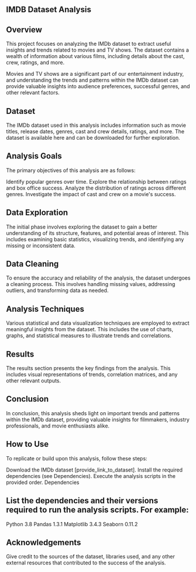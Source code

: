## IMDB Dataset Analysis
## Overview
This project focuses on analyzing the IMDb dataset to extract useful insights and trends related to movies and TV shows. The dataset contains a wealth of information about various films, including details about the cast, crew, ratings, and more.

Movies and TV shows are a significant part of our entertainment industry, and understanding the trends and patterns within the IMDb dataset can provide valuable insights into audience preferences, successful genres, and other relevant factors.

## Dataset
The IMDb dataset used in this analysis includes information such as movie titles, release dates, genres, cast and crew details, ratings, and more. The dataset is available here and can be downloaded for further exploration.

## Analysis Goals
The primary objectives of this analysis are as follows:

Identify popular genres over time.
Explore the relationship between ratings and box office success.
Analyze the distribution of ratings across different genres.
Investigate the impact of cast and crew on a movie's success.
## Data Exploration
The initial phase involves exploring the dataset to gain a better understanding of its structure, features, and potential areas of interest. This includes examining basic statistics, visualizing trends, and identifying any missing or inconsistent data.

## Data Cleaning
To ensure the accuracy and reliability of the analysis, the dataset undergoes a cleaning process. This involves handling missing values, addressing outliers, and transforming data as needed.

## Analysis Techniques
Various statistical and data visualization techniques are employed to extract meaningful insights from the dataset. This includes the use of charts, graphs, and statistical measures to illustrate trends and correlations.

## Results
The results section presents the key findings from the analysis. This includes visual representations of trends, correlation matrices, and any other relevant outputs.

## Conclusion
In conclusion, this analysis sheds light on important trends and patterns within the IMDb dataset, providing valuable insights for filmmakers, industry professionals, and movie enthusiasts alike.

## How to Use
To replicate or build upon this analysis, follow these steps:

Download the IMDb dataset [provide_link_to_dataset].
Install the required dependencies (see Dependencies).
Execute the analysis scripts in the provided order.
Dependencies
## List the dependencies and their versions required to run the analysis scripts. For example:

Python 3.8
Pandas 1.3.1
Matplotlib 3.4.3
Seaborn 0.11.2
## Acknowledgements
Give credit to the sources of the dataset, libraries used, and any other external resources that contributed to the success of the analysis.
